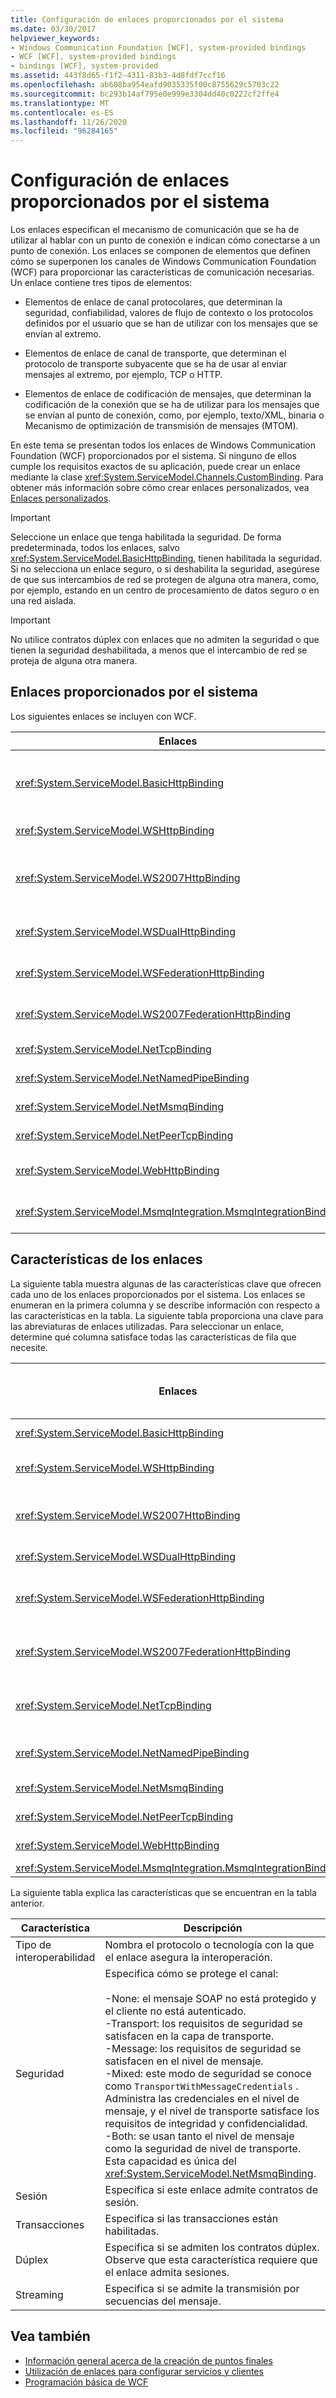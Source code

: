 ```yaml
---
title: Configuración de enlaces proporcionados por el sistema
ms.date: 03/30/2017
helpviewer_keywords:
- Windows Communication Foundation [WCF], system-provided bindings
- WCF [WCF], system-provided bindings
- bindings [WCF], system-provided
ms.assetid: 443f8d65-f1f2-4311-83b3-4d8fdf7ccf16
ms.openlocfilehash: ab608ba954eafd9035335f00c8755629c5703c22
ms.sourcegitcommit: bc293b14af795e0e999e3304dd40c0222cf2ffe4
ms.translationtype: MT
ms.contentlocale: es-ES
ms.lasthandoff: 11/26/2020
ms.locfileid: "96284165"
---
```

# <a name="configuring-system-provided-bindings"></a>Configuración de enlaces proporcionados por el sistema

Los enlaces especifican el mecanismo de comunicación que se ha de utilizar al hablar con un punto de conexión e indican cómo conectarse a un punto de conexión. Los enlaces se componen de elementos que definen cómo se superponen los canales de Windows Communication Foundation (WCF) para proporcionar las características de comunicación necesarias. Un enlace contiene tres tipos de elementos:  
  
- Elementos de enlace de canal protocolares, que determinan la seguridad, confiabilidad, valores de flujo de contexto o los protocolos definidos por el usuario que se han de utilizar con los mensajes que se envían al extremo.  
  
- Elementos de enlace de canal de transporte, que determinan el protocolo de transporte subyacente que se ha de usar al enviar mensajes al extremo, por ejemplo, TCP o HTTP.  
  
- Elementos de enlace de codificación de mensajes, que determinan la codificación de la conexión que se ha de utilizar para los mensajes que se envían al punto de conexión, como, por ejemplo, texto/XML, binaria o Mecanismo de optimización de transmisión de mensajes (MTOM).  
  
 En este tema se presentan todos los enlaces de Windows Communication Foundation (WCF) proporcionados por el sistema. Si ninguno de ellos cumple los requisitos exactos de su aplicación, puede crear un enlace mediante la clase <xref:System.ServiceModel.Channels.CustomBinding>. Para obtener más información sobre cómo crear enlaces personalizados, vea [Enlaces personalizados](../extending/custom-bindings.md).  
  
> [!IMPORTANT]
> Seleccione un enlace que tenga habilitada la seguridad. De forma predeterminada, todos los enlaces, salvo <xref:System.ServiceModel.BasicHttpBinding>, tienen habilitada la seguridad. Si no selecciona un enlace seguro, o si deshabilita la seguridad, asegúrese de que sus intercambios de red se protegen de alguna otra manera, como, por ejemplo, estando en un centro de procesamiento de datos seguro o en una red aislada.  
  
> [!IMPORTANT]
> No utilice contratos dúplex con enlaces que no admiten la seguridad o que tienen la seguridad deshabilitada, a menos que el intercambio de red se proteja de alguna otra manera.  
  
## <a name="system-provided-bindings"></a>Enlaces proporcionados por el sistema  

 Los siguientes enlaces se incluyen con WCF.  
  
|Enlaces|Elemento de configuración|Descripción|  
|-------------|---------------------------|-----------------|  
|<xref:System.ServiceModel.BasicHttpBinding>|[\<basicHttpBinding>](../../configure-apps/file-schema/wcf/basichttpbinding.md)|Un enlace que es útil para la comunicación con servicios web conformes con WS-Basic Profile, como, por ejemplo, servicios basados en servicios web de ASP.NET (ASMX). Este enlace utiliza HTTP como el transporte, y texto/XML como la codificación de mensajes predeterminada.|  
|<xref:System.ServiceModel.WSHttpBinding>|[\<wsHttpBinding>](../../configure-apps/file-schema/wcf/wshttpbinding.md)|Un enlace seguro e interoperable, adecuado para contratos de servicio que no son dúplex.|  
|<xref:System.ServiceModel.WS2007HttpBinding>|[\<ws2007HttpBinding>](../../configure-apps/file-schema/wcf/ws2007httpbinding.md)|Un enlace seguro e interoperable que proporciona compatibilidad para las versiones correctas de los elementos de enlace <xref:System.ServiceModel.WSHttpBinding.Security%2A>, <xref:System.ServiceModel.ReliableSession> y <xref:System.ServiceModel.WSHttpBindingBase.TransactionFlow%2A>.|  
|<xref:System.ServiceModel.WSDualHttpBinding>|[\<wsDualHttpBinding>](../../configure-apps/file-schema/wcf/wsdualhttpbinding.md)|Un enlace seguro e interoperable adecuado para contratos de servicios dúplex o para la comunicación a través de intermediarios de SOAP.|  
|<xref:System.ServiceModel.WSFederationHttpBinding>|[\<wsFederationHttpBinding>](../../configure-apps/file-schema/wcf/wsfederationhttpbinding.md)|Un enlace seguro e interoperable que admite el protocolo WS-Federation, que permite a las organizaciones que están en una federación autenticar y autorizar eficazmente a los usuarios.|  
|<xref:System.ServiceModel.WS2007FederationHttpBinding>|[\<ws2007FederationHttpBinding>](../../configure-apps/file-schema/wcf/ws2007federationhttpbinding.md)|Un enlace seguro e interoperable que deriva de <xref:System.ServiceModel.WS2007HttpBinding> y admite la seguridad federada.|  
|<xref:System.ServiceModel.NetTcpBinding>|[\<netTcpBinding>](../../configure-apps/file-schema/wcf/nettcpbinding.md)|Un enlace seguro y optimizado adecuado para la comunicación entre equipos entre aplicaciones de WCF.|  
|<xref:System.ServiceModel.NetNamedPipeBinding>|[\<netNamedPipeBinding>](../../configure-apps/file-schema/wcf/netnamedpipebinding.md)|Un enlace seguro, confiable y optimizado que es adecuado para la comunicación en equipos entre aplicaciones de WCF.|  
|<xref:System.ServiceModel.NetMsmqBinding>|[\<netMsmqBinding>](../../configure-apps/file-schema/wcf/netmsmqbinding.md)|Un enlace en cola adecuado para la comunicación entre equipos entre aplicaciones de WCF.|  
|<xref:System.ServiceModel.NetPeerTcpBinding>|[\<netPeerTcpBinding>](../../configure-apps/file-schema/wcf/netpeertcpbinding.md)|Un enlace que permite una comunicación segura entre múltiples equipos.|  
|<xref:System.ServiceModel.WebHttpBinding>|[\<webHttpBinding>](../../configure-apps/file-schema/wcf/webhttpbinding.md)|Un enlace que se usa para configurar los puntos de conexión de los servicios web de WCF que se exponen mediante solicitudes HTTP en lugar de mensajes SOAP.|  
|<xref:System.ServiceModel.MsmqIntegration.MsmqIntegrationBinding>|[\<msmqIntegrationBinding>](../../configure-apps/file-schema/wcf/msmqintegrationbinding.md)|Un enlace adecuado para la comunicación entre equipos entre una aplicación WCF y las aplicaciones de Message Queue Server (también conocidas como MSMQ) existentes.|  
  
## <a name="binding-features"></a>Características de los enlaces  

 La siguiente tabla muestra algunas de las características clave que ofrecen cada uno de los enlaces proporcionados por el sistema. Los enlaces se enumeran en la primera columna y se describe información con respecto a las características en la tabla. La siguiente tabla proporciona una clave para las abreviaturas de enlaces utilizadas. Para seleccionar un enlace, determine qué columna satisface todas las características de fila que necesite.  
  
|Enlaces|Interoperabilidad|Modo de Seguridad (valor predeterminado)|Sesión<br /><br /> (Es el valor predeterminado).|Transacciones|Dúplex|  
|-------------|----------------------|----------------------------------|-----------------------------|------------------|------------|  
|<xref:System.ServiceModel.BasicHttpBinding>|Basic Profile 1.1|(Ninguno), transporte, mensaje, mixto|Ninguno, (ninguno)|(Ninguna)|N/D|  
|<xref:System.ServiceModel.WSHttpBinding>|WS|Ninguno, transporte, (mensaje), mixto|(Ninguno), transporte, sesión confiable|(Ninguno), Sí|N/D|  
|<xref:System.ServiceModel.WS2007HttpBinding>|WS-Security, WS-Trust, WS-SecureConversation, WS-SecurityPolicy|Ninguno, transporte, (mensaje), mixto|(Ninguno), transporte, sesión confiable|(Ninguno), Sí|N/D|  
|<xref:System.ServiceModel.WSDualHttpBinding>|WS|Ninguno, (mensaje)|(Sesión confiable)|(Ninguno), Sí|Yes|  
|<xref:System.ServiceModel.WSFederationHttpBinding>|El certificado del proveedor de identidades de WS-Federation|Ninguno, (mensaje), mixto|(Ninguno), sesión confiable|(Ninguno), Sí|No|  
|<xref:System.ServiceModel.WS2007FederationHttpBinding>|El certificado del proveedor de identidades de WS-Federation|Ninguno, (mensaje), mixto|(Ninguno), sesión confiable|(Ninguno), Sí|No|  
|<xref:System.ServiceModel.NetTcpBinding>|.NET|Ninguno, (transporte), mensaje<br /><br /> Mixto|Sesión confiable, (transporte)|(Ninguno), Sí|Yes|  
|<xref:System.ServiceModel.NetNamedPipeBinding>|.NET|Ninguno,<br /><br /> (Transporte)|Ninguno, (transporte)|(Ninguno), Sí|Yes|  
|<xref:System.ServiceModel.NetMsmqBinding>|.NET|Ninguno, mensaje, (transporte), ambos|(Ninguna)|(Ninguno), Sí|No|  
|<xref:System.ServiceModel.NetPeerTcpBinding>|Del mismo nivel|Ninguno, mensaje, (transporte), mixto|(Ninguna)|(Ninguna)|Yes|  
|<xref:System.ServiceModel.WebHttpBinding>|.Net|Ninguno, transporte, TransportCredentialOnly|(Ninguna)|(Ninguna)|N/D|  
|<xref:System.ServiceModel.MsmqIntegration.MsmqIntegrationBinding>|MSMQ|Ninguno, (transporte)|(Ninguna)|(Ninguno), Sí|N/D|  
  
 La siguiente tabla explica las características que se encuentran en la tabla anterior.  
  
|Característica|Descripción|  
|-------------|-----------------|  
|Tipo de interoperabilidad|Nombra el protocolo o tecnología con la que el enlace asegura la interoperación.|  
|Seguridad|Especifica cómo se protege el canal:<br /><br /> -None: el mensaje SOAP no está protegido y el cliente no está autenticado.<br />-Transport: los requisitos de seguridad se satisfacen en la capa de transporte.<br />-Message: los requisitos de seguridad se satisfacen en el nivel de mensaje.<br />-Mixed: este modo de seguridad se conoce como `TransportWithMessageCredentials` . Administra las credenciales en el nivel de mensaje, y el nivel de transporte satisface los requisitos de integridad y confidencialidad.<br />-Both: se usan tanto el nivel de mensaje como la seguridad de nivel de transporte. Esta capacidad es única del <xref:System.ServiceModel.NetMsmqBinding>.|  
|Sesión|Especifica si este enlace admite contratos de sesión.|  
|Transacciones|Especifica si las transacciones están habilitadas.|  
|Dúplex|Especifica si se admiten los contratos dúplex. Observe que esta característica requiere que el enlace admita sesiones.|  
|Streaming|Especifica si se admite la transmisión por secuencias del mensaje.|  
  
## <a name="see-also"></a>Vea también

- [Información general acerca de la creación de puntos finales](../endpoint-creation-overview.md)
- [Utilización de enlaces para configurar servicios y clientes](../using-bindings-to-configure-services-and-clients.md)
- [Programación básica de WCF](../basic-wcf-programming.md)
